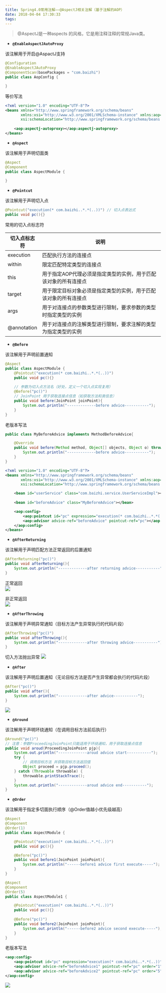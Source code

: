 ```yaml
---
title: Spring4.0常用注解——@AspectJ相关注解（基于注解的AOP）
date: 2018-04-04 17:30:33
tags:
---
```


> @AspectJ是一种aspects 的风格，它是用注释注释的常规Java类。

- **`@EnableAspectJAutoProxy`**

该注解用于开启@AspactJ支持
``` java
@Configuration
@EnableAspectJAutoProxy
@ComponentScan(basePackages = "com.baizhi")
public class AopConfig {

}
```
<!-- more -->
等价写法
``` xml
<?xml version="1.0" encoding="UTF-8"?>
<beans xmlns="http://www.springframework.org/schema/beans"
       xmlns:xsi="http://www.w3.org/2001/XMLSchema-instance" xmlns:aop="http://www.springframework.org/schema/aop"
       xsi:schemaLocation="http://www.springframework.org/schema/beans http://www.springframework.org/schema/beans/spring-beans.xsd http://www.springframework.org/schema/aop http://www.springframework.org/schema/aop/spring-aop.xsd">
        
    <aop:aspectj-autoproxy></aop:aspectj-autoproxy>
</beans>
```

- **`@Aspect`**

该注解用于声明切面类
``` java
@Aspect
@Component
public class AspectModule {
    
}
```

- **`@Pointcut`**

该注解用于声明切入点
``` java
@Pointcut("execution(* com.baizhi..*.*(..))") // 切入点表达式
public void pc(){}
```
常用的切入点标志符

| 切入点标志符    | 说明 				 										    	   |
| --------------- | --------------	 						   |
| execution       | 匹配执行方法的连接点   												   |
| within          | 限定匹配特定类型的连接点           									   |
| this            | 用于指定AOP代理必须是指定类型的实例，用于匹配该对象的所有连接点   	   | 
| target          | 用于限定目标对象必须是指定类型的实例，用于匹配该对象的所有连接点       |
| args            | 用于对连接点的参数类型进行限制，要求参数的类型时指定类型的实例 		   |
| @annotation     |  用于对连接点的注解类型进行限制，要求注解的类型为指定类型的实例        | 

- **`@Before`**

该注解用于声明前置通知
``` java
@Aspect
public class AspectModule {
    @Pointcut("execution(* com.baizhi..*.*(..))")
    public void pc(){}
    
    // 参数为切入点方法名（好处，定义一个切入点实现复用）
    @Before("pc()")
    // JoinPoint 用于获取连接点信息（如获取方法和类信息）
    public void before(JoinPoint joinPoint){ 
        System.out.println("-------------before advice-----------");
    }
}
```

老版本写法
``` java
public class MyBeforeAdvice implements MethodBeforeAdvice{

    @Override
    public void before(Method method, Object[] objects, Object o) throws Throwable {
        System.out.println("-------------before advice-----------");
    }
}
```

``` xml
<?xml version="1.0" encoding="UTF-8"?>
<beans xmlns="http://www.springframework.org/schema/beans"
       xmlns:xsi="http://www.w3.org/2001/XMLSchema-instance" xmlns:aop="http://www.springframework.org/schema/aop"
       xsi:schemaLocation="http://www.springframework.org/schema/beans http://www.springframework.org/schema/beans/spring-beans.xsd http://www.springframework.org/schema/aop http://www.springframework.org/schema/aop/spring-aop.xsd">

    <bean id="userService" class="com.baizhi.service.UserServiceImpl"></bean>
    
    <bean id="beforeAdvice" class="MyBeforeAdvice"></bean>

    <aop:config>
        <aop:pointcut id="pc" expression="execution(* com.baizhi..*.*(..))"></aop:pointcut>
        <aop:advisor advice-ref="beforeAdvice" pointcut-ref="pc"></aop:advisor>
    </aop:config>
</beans>
```

- **`@AfterReturning`**

该注解用于声明匹配方法正常返回的后置通知
``` java
@AfterReturning("pc()")
public void afterReturning(){
    System.out.println("-------------after returning advice-----------");
}
```

正常返回  
![](2018-04-04_155455.jpg)  

非正常返回  
![](2018-04-04_155557.jpg)


- **`@AfterThrowing`**

该注解用于声明异常通知（目标方法产生异常执行的代码片段）
``` java
@AfterThrowing("pc()")
public void afterThrowing(){
    System.out.println("-------------after throwing advice-----------");
}
```

切入方法抛出异常
![](2018-04-04_160154.jpg)

- **`@After`**

该注解用于声明后置通知（无论目标方法是否产生异常都会执行的代码片段）
``` java
@After("pc()")
public void after(){
    System.out.println("-------------after advice-----------");
}
```
![](2018-04-04_160728.jpg)

- **`@Around`**

该注解用于声明环绕通知（在调用目标方法前后执行）
``` java
@Around("pc()")
// 注意：参数ProceedingJoinPoint只能适用于环绕通知，用于获取连接点信息
public void aroud(ProceedingJoinPoint pjp){
    System.out.println("-------------aroud advice start-----------");
    try {
        // 调用目标方法 并获取目标方法返回值
        Object proceed = pjp.proceed();
    } catch (Throwable throwable) {
        throwable.printStackTrace();
    }
    System.out.println("-------------aroud advice end-----------");
}
```

- **`@Order`**

该注解用于指定多切面执行顺序（@Order值越小优先级越高）
``` java
@Aspect
@Component
@Order(1)
public class AspectModule {

    @Pointcut("execution(* com.baizhi..*.*(..))")
    public void pc(){}

    @Before("pc()")
    public void before1(JoinPoint joinPoint){
        System.out.println("------before1 advice first execute-----");
    }
}
```

``` java
@Aspect
@Component
@Order(5)
public class AspectModule1 {

    @Pointcut("execution(* com.baizhi..*.*(..))")
    public void pc(){}
    
    @Before("pc()")
    public void before2(JoinPoint joinPoint){
        System.out.println("------before2 advice second execute-----");
    }
}
```

老版本写法
``` xml
<aop:config>
    <aop:pointcut id="pc" expression="execution(* com.baizhi..*.*(..))"></aop:pointcut>
    <aop:advisor advice-ref="beforeAdvice1" pointcut-ref="pc" order="1"></aop:advisor>
    <aop:advisor advice-ref="beforeAdvice2" pointcut-ref="pc" order="5"></aop:advisor>
</aop:config>
```
![](2018-04-04_180425.jpg)